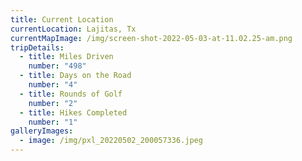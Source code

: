```yaml
---
title: Current Location
currentLocation: Lajitas, Tx
currentMapImage: /img/screen-shot-2022-05-03-at-11.02.25-am.png
tripDetails:
  - title: Miles Driven
    number: "498"
  - title: Days on the Road
    number: "4"
  - title: Rounds of Golf
    number: "2"
  - title: Hikes Completed
    number: "1"
galleryImages:
  - image: /img/pxl_20220502_200057336.jpeg
---
```

